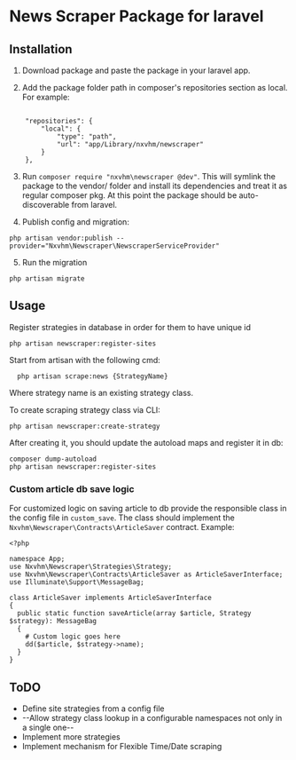 # News Scraper Package for laravel

## Installation

1. Download package and paste the package in your laravel app.

2. Add the package folder path  in composer's repositories section as local. For example:
```

    "repositories": {
        "local": {
            "type": "path",
            "url": "app/Library/nxvhm/newscraper"
        }
    },

```
3. Run ``composer require "nxvhm\newscraper @dev"``. This will symlink the package to the vendor/ folder and install its dependencies and treat it as regular composer pkg.
At this point the package should be auto-discoverable from laravel.

4. Publish config and migration:
```
php artisan vendor:publish --provider="Nxvhm\Newscraper\NewscraperServiceProvider"
```
5. Run the migration
```
php artisan migrate
```


## Usage
Register strategies in database in order for them to have unique id
```
php artisan newscraper:register-sites
```

Start from artisan with the following cmd:               
```
  php artisan scrape:news {StrategyName}
```
Where strategy name is an existing strategy class.                         

To create scraping strategy class via CLI:
```
php artisan newscraper:create-strategy
```
After creating it, you should update the autoload maps and register it in db:
```
composer dump-autoload
php artisan newscraper:register-sites
```

### Custom article db save logic

For customized logic on saving article to db provide the responsible class in the config file in ``custom_save``. The class should implement the ``Nxvhm\Newscraper\Contracts\ArticleSaver`` contract. Example:

```
<?php

namespace App;
use Nxvhm\Newscraper\Strategies\Strategy;
use Nxvhm\Newscraper\Contracts\ArticleSaver as ArticleSaverInterface;
use Illuminate\Support\MessageBag;

class ArticleSaver implements ArticleSaverInterface
{
  public static function saveArticle(array $article, Strategy $strategy): MessageBag
  {
    # Custom logic goes here
    dd($article, $strategy->name);
  }
}
```

## ToDO

* Define site strategies from a config file
* --Allow strategy class lookup in a configurable namespaces not only in a single one-- 
* Implement more strategies
* Implement mechanism for Flexible Time/Date scraping 
